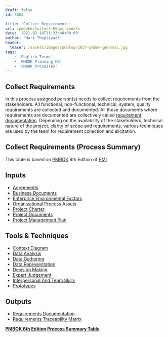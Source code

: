 ```yaml
---
draft: false
id: 3004    

title: 'Collect Requirements'
url: /pmbok6/Collect-Requirements
date: '2021-02-14T11:33:48+00:00'
author: 'Hari Thapliyaal'
header:
  teaser: /assets/images/pmblog/1037-pmbok-general.jpg
tags:
    - 'English Terms'
    - 'PMBOK Planning PG'
    - 'PMBOK Processes'
---
```


## Collect Requirements

In this process assigned person(s) needs to collect requirements from the stakeholders. All functional, non-functional, technical, system, quality requirements are collected and documented. All those documents where requirements are documented are collectively called [requirement documentation](/pmbok6/requirement_documentation). Depending on the availability of the stakeholders, technical nature of the project, clarity of scope and requirements, various techniques are used by the team for requirement collection and elicitation.

## Collect Requirements (Process Summary)

This table is based on [PMBOK](https://www.pmi.org/pmbok-guide-standards) 6th Edition of [PMI](https://www.pmi.org/)

## Inputs

- [Agreements](/pmbok6/agreements)
- [Business Documents](/pmbok6/business-documents)
- [Enterprise Environmental Factors](/pmbok6/enterprise-environmental-factors)
- [Organizational Process Assets](/pmbok6/organizational-process-assets)
- [Project Charter](/pmbok6/project-charter)
- [Project Documents](/pmbok6/project-documents)
- [Project Management Plan](/pmbok6/project-management-plan)

## Tools & Techniques

- [Context Diagram](/pmbok6/context-diagram)
- [Data Analysis](/pmbok6/data-analysis)
- [Data Gathering](/pmbok6/data-gathering)
- [Data Representation](/pmbok6/data-representation)
- [Decision Making](/pmbok6/decision-making)
- [Expert Judgement](/pmbok6/expert-judgement)
- [Interpersonal And Team Skills](/pmbok6/interpersonal-and-team-skills)
- [Prototypes](/pmbok6/prototypes)

## Outputs

- [Requirements Documentation](/pmbok6/requirements-documentation)
- [Requirements Traceability Matrix](/pmbok6/requirements-traceability-matrix)

**[PMBOK 6th Edition Process Summary Table](/pmbok6/process-groups-and-processes-in-pmbok6/)**